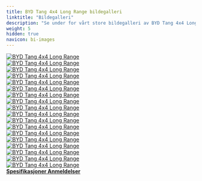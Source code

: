 ```yaml
---
title: BYD Tang 4x4 Long Range bildegalleri
linktitle: "Bildegalleri"
description: "Se under for vårt store bildegalleri av BYD Tang 4x4 Long Range. Klikk på bildene for høyoppløselige versjoner."
weight: 5
hidden: true
navicon: bi-images
---
```

<!-- markdownlint-disable MD033 -->
<div class="row" id ="my-gallery">
	<div class="pswp-grid-item col-6 col-md-4">
		<a href="https://media.evkx.net/multimedia/models/byd/tang/tang_4x4_long_range/details_1.jpg"
data-pswp-src="https://media.evkx.net/multimedia/models/byd/tang/tang_4x4_long_range/details_1.jpg"
data-pswp-width="3000"
data-pswp-height="2000" 
target="_blank">
			<img src="https://media.evkx.net/multimedia/models/byd/tang/tang_4x4_long_range/details_1_xst.jpg" alt="BYD Tang 4x4 Long Range" class="img-fluid " />
		</a>
	</div>
	<div class="pswp-grid-item col-6 col-md-4">
		<a href="https://media.evkx.net/multimedia/models/byd/tang/tang_4x4_long_range/exterior_1.jpg"
data-pswp-src="https://media.evkx.net/multimedia/models/byd/tang/tang_4x4_long_range/exterior_1.jpg"
data-pswp-width="1920"
data-pswp-height="1080" 
target="_blank">
			<img src="https://media.evkx.net/multimedia/models/byd/tang/tang_4x4_long_range/exterior_1_xst.jpg" alt="BYD Tang 4x4 Long Range" class="img-fluid " />
		</a>
	</div>
	<div class="pswp-grid-item col-6 col-md-4">
		<a href="https://media.evkx.net/multimedia/models/byd/tang/tang_4x4_long_range/exterior_2.jpg"
data-pswp-src="https://media.evkx.net/multimedia/models/byd/tang/tang_4x4_long_range/exterior_2.jpg"
data-pswp-width="3000"
data-pswp-height="1646" 
target="_blank">
			<img src="https://media.evkx.net/multimedia/models/byd/tang/tang_4x4_long_range/exterior_2_xst.jpg" alt="BYD Tang 4x4 Long Range" class="img-fluid " />
		</a>
	</div>
	<div class="pswp-grid-item col-6 col-md-4">
		<a href="https://media.evkx.net/multimedia/models/byd/tang/tang_4x4_long_range/exterior_3.jpg"
data-pswp-src="https://media.evkx.net/multimedia/models/byd/tang/tang_4x4_long_range/exterior_3.jpg"
data-pswp-width="2500"
data-pswp-height="1406" 
target="_blank">
			<img src="https://media.evkx.net/multimedia/models/byd/tang/tang_4x4_long_range/exterior_3_xst.jpg" alt="BYD Tang 4x4 Long Range" class="img-fluid " />
		</a>
	</div>
	<div class="pswp-grid-item col-6 col-md-4">
		<a href="https://media.evkx.net/multimedia/models/byd/tang/tang_4x4_long_range/exterior_4.jpg"
data-pswp-src="https://media.evkx.net/multimedia/models/byd/tang/tang_4x4_long_range/exterior_4.jpg"
data-pswp-width="3000"
data-pswp-height="1771" 
target="_blank">
			<img src="https://media.evkx.net/multimedia/models/byd/tang/tang_4x4_long_range/exterior_4_xst.jpg" alt="BYD Tang 4x4 Long Range" class="img-fluid " />
		</a>
	</div>
	<div class="pswp-grid-item col-6 col-md-4">
		<a href="https://media.evkx.net/multimedia/models/byd/tang/tang_4x4_long_range/exterior_5.jpg"
data-pswp-src="https://media.evkx.net/multimedia/models/byd/tang/tang_4x4_long_range/exterior_5.jpg"
data-pswp-width="3000"
data-pswp-height="1687" 
target="_blank">
			<img src="https://media.evkx.net/multimedia/models/byd/tang/tang_4x4_long_range/exterior_5_xst.jpg" alt="BYD Tang 4x4 Long Range" class="img-fluid " />
		</a>
	</div>
	<div class="pswp-grid-item col-6 col-md-4">
		<a href="https://media.evkx.net/multimedia/models/byd/tang/tang_4x4_long_range/exterior_6.jpg"
data-pswp-src="https://media.evkx.net/multimedia/models/byd/tang/tang_4x4_long_range/exterior_6.jpg"
data-pswp-width="3000"
data-pswp-height="1653" 
target="_blank">
			<img src="https://media.evkx.net/multimedia/models/byd/tang/tang_4x4_long_range/exterior_6_xst.jpg" alt="BYD Tang 4x4 Long Range" class="img-fluid " />
		</a>
	</div>
	<div class="pswp-grid-item col-6 col-md-4">
		<a href="https://media.evkx.net/multimedia/models/byd/tang/tang_4x4_long_range/frontseats_1.jpg"
data-pswp-src="https://media.evkx.net/multimedia/models/byd/tang/tang_4x4_long_range/frontseats_1.jpg"
data-pswp-width="3000"
data-pswp-height="2276" 
target="_blank">
			<img src="https://media.evkx.net/multimedia/models/byd/tang/tang_4x4_long_range/frontseats_1_xst.jpg" alt="BYD Tang 4x4 Long Range" class="img-fluid " />
		</a>
	</div>
	<div class="pswp-grid-item col-6 col-md-4">
		<a href="https://media.evkx.net/multimedia/models/byd/tang/tang_4x4_long_range/frontseats_2.jpg"
data-pswp-src="https://media.evkx.net/multimedia/models/byd/tang/tang_4x4_long_range/frontseats_2.jpg"
data-pswp-width="3000"
data-pswp-height="1999" 
target="_blank">
			<img src="https://media.evkx.net/multimedia/models/byd/tang/tang_4x4_long_range/frontseats_2_xst.jpg" alt="BYD Tang 4x4 Long Range" class="img-fluid " />
		</a>
	</div>
	<div class="pswp-grid-item col-6 col-md-4">
		<a href="https://media.evkx.net/multimedia/models/byd/tang/tang_4x4_long_range/headlights_1.jpg"
data-pswp-src="https://media.evkx.net/multimedia/models/byd/tang/tang_4x4_long_range/headlights_1.jpg"
data-pswp-width="3000"
data-pswp-height="1636" 
target="_blank">
			<img src="https://media.evkx.net/multimedia/models/byd/tang/tang_4x4_long_range/headlights_1_xst.jpg" alt="BYD Tang 4x4 Long Range" class="img-fluid " />
		</a>
	</div>
	<div class="pswp-grid-item col-6 col-md-4">
		<a href="https://media.evkx.net/multimedia/models/byd/tang/tang_4x4_long_range/interior_1.jpg"
data-pswp-src="https://media.evkx.net/multimedia/models/byd/tang/tang_4x4_long_range/interior_1.jpg"
data-pswp-width="3000"
data-pswp-height="1999" 
target="_blank">
			<img src="https://media.evkx.net/multimedia/models/byd/tang/tang_4x4_long_range/interior_1_xst.jpg" alt="BYD Tang 4x4 Long Range" class="img-fluid " />
		</a>
	</div>
	<div class="pswp-grid-item col-6 col-md-4">
		<a href="https://media.evkx.net/multimedia/models/byd/tang/tang_4x4_long_range/main_1.jpg"
data-pswp-src="https://media.evkx.net/multimedia/models/byd/tang/tang_4x4_long_range/main_1.jpg"
data-pswp-width="1920"
data-pswp-height="1080" 
target="_blank">
			<img src="https://media.evkx.net/multimedia/models/byd/tang/tang_4x4_long_range/main_1_xst.jpg" alt="BYD Tang 4x4 Long Range" class="img-fluid " />
		</a>
	</div>
	<div class="pswp-grid-item col-6 col-md-4">
		<a href="https://media.evkx.net/multimedia/models/byd/tang/tang_4x4_long_range/screens_1.jpg"
data-pswp-src="https://media.evkx.net/multimedia/models/byd/tang/tang_4x4_long_range/screens_1.jpg"
data-pswp-width="3000"
data-pswp-height="1999" 
target="_blank">
			<img src="https://media.evkx.net/multimedia/models/byd/tang/tang_4x4_long_range/screens_1_xst.jpg" alt="BYD Tang 4x4 Long Range" class="img-fluid " />
		</a>
	</div>
	<div class="pswp-grid-item col-6 col-md-4">
		<a href="https://media.evkx.net/multimedia/models/byd/tang/tang_4x4_long_range/screens_2.jpg"
data-pswp-src="https://media.evkx.net/multimedia/models/byd/tang/tang_4x4_long_range/screens_2.jpg"
data-pswp-width="3000"
data-pswp-height="1504" 
target="_blank">
			<img src="https://media.evkx.net/multimedia/models/byd/tang/tang_4x4_long_range/screens_2_xst.jpg" alt="BYD Tang 4x4 Long Range" class="img-fluid " />
		</a>
	</div>
	<div class="pswp-grid-item col-6 col-md-4">
		<a href="https://media.evkx.net/multimedia/models/byd/tang/tang_4x4_long_range/secondrowseats_1.jpg"
data-pswp-src="https://media.evkx.net/multimedia/models/byd/tang/tang_4x4_long_range/secondrowseats_1.jpg"
data-pswp-width="3000"
data-pswp-height="2000" 
target="_blank">
			<img src="https://media.evkx.net/multimedia/models/byd/tang/tang_4x4_long_range/secondrowseats_1_xst.jpg" alt="BYD Tang 4x4 Long Range" class="img-fluid " />
		</a>
	</div>
	<div class="pswp-grid-item col-6 col-md-4">
		<a href="https://media.evkx.net/multimedia/models/byd/tang/tang_4x4_long_range/secondrowseats_2.jpg"
data-pswp-src="https://media.evkx.net/multimedia/models/byd/tang/tang_4x4_long_range/secondrowseats_2.jpg"
data-pswp-width="3000"
data-pswp-height="2000" 
target="_blank">
			<img src="https://media.evkx.net/multimedia/models/byd/tang/tang_4x4_long_range/secondrowseats_2_xst.jpg" alt="BYD Tang 4x4 Long Range" class="img-fluid " />
		</a>
	</div>
	<div class="pswp-grid-item col-6 col-md-4">
		<a href="https://media.evkx.net/multimedia/models/byd/tang/tang_4x4_long_range/speakers_1.jpg"
data-pswp-src="https://media.evkx.net/multimedia/models/byd/tang/tang_4x4_long_range/speakers_1.jpg"
data-pswp-width="3000"
data-pswp-height="2000" 
target="_blank">
			<img src="https://media.evkx.net/multimedia/models/byd/tang/tang_4x4_long_range/speakers_1_xst.jpg" alt="BYD Tang 4x4 Long Range" class="img-fluid " />
		</a>
	</div>
	<div class="pswp-grid-item col-6 col-md-4">
		<a href="https://media.evkx.net/multimedia/models/byd/tang/tang_4x4_long_range/trunk_1.jpg"
data-pswp-src="https://media.evkx.net/multimedia/models/byd/tang/tang_4x4_long_range/trunk_1.jpg"
data-pswp-width="3000"
data-pswp-height="2000" 
target="_blank">
			<img src="https://media.evkx.net/multimedia/models/byd/tang/tang_4x4_long_range/trunk_1_xst.jpg" alt="BYD Tang 4x4 Long Range" class="img-fluid " />
		</a>
	</div>
</div>
<script type="module">
  import PhotoSwipeLightbox from '/js/photoswipe-lightbox.esm.js';
    const lightbox = new PhotoSwipeLightbox({
       gallery: '#my-gallery',
        children: 'a',
        pswpModule: () => import('/js/photoswipe.esm.js')
    });
lightbox.init();
</script>
<div class="mt-3 mb-3">
<a href="../specifications/" class="text-decoration-none text-black">
<strong><i class="bi-arrow-left"></i> Spesifikasjoner </strong>
</a>
<a href="../reviews/" class="text-decoration-none text-black float-end">
<strong>Anmeldelser <i class="bi-arrow-right"></i></strong>
</a>
</div>
